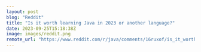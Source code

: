 ```yaml
---
layout: post
blog: "Reddit"
title: "Is it worth learning Java in 2023 or another language?"
date: 2023-09-25T15:18:38Z
image: images/reddit.png
remote_url: "https://www.reddit.com/r/java/comments/16ruxof/is_it_worth_learning_java_in_2023_or_another/"
---
```


